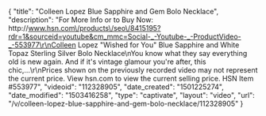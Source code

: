 {
    "title": "Colleen Lopez Blue Sapphire and Gem Bolo Necklace",
    "description": "For More Info or to Buy Now: http:\/\/www.hsn.com\/products\/seo\/8415195?rdr=1&sourceid=youtube&cm_mmc=Social-_-Youtube-_-ProductVideo-_-553977\r\nColleen Lopez \"Wished for You\" Blue Sapphire and White Topaz Sterling Silver Bolo Necklace\nYou know what they say everything old is new again. And if it's vintage glamour you're after, this chic,...\r\nPrices shown on the previously recorded video may not represent the current price.  View hsn.com to view the current selling price. HSN Item #553977",
    "videoid": "112328905",
    "date_created": "1501225274",
    "date_modified": "1503416258",
    "type": "captivate",
    "layout": "video",
    "url": "\/v\/colleen-lopez-blue-sapphire-and-gem-bolo-necklace\/112328905"
}